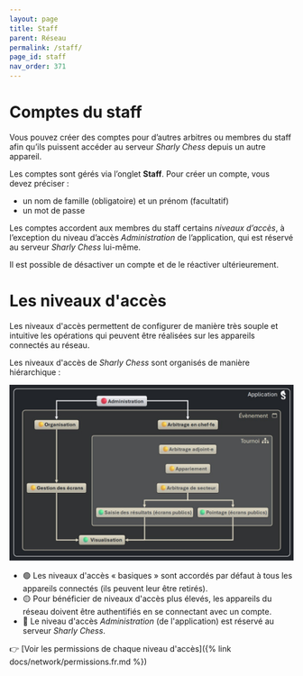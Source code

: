 ```yaml
---
layout: page
title: Staff
parent: Réseau
permalink: /staff/
page_id: staff
nav_order: 371
---
```


# Comptes du staff

Vous pouvez créer des comptes pour d’autres arbitres ou membres du staff afin qu’ils puissent accéder au serveur _Sharly Chess_ depuis un autre appareil.

Les comptes sont gérés via l’onglet **Staff**. Pour créer un compte, vous devez préciser :

- un nom de famille (obligatoire) et un prénom (facultatif)
- un mot de passe

Les comptes accordent aux membres du staff certains _niveaux d’accès_, à l’exception du niveau d’accès _Administration_ de l’application, qui est réservé au serveur _Sharly Chess_ lui-même.

Il est possible de désactiver un compte et de le réactiver ultérieurement.

# Les niveaux d'accès

Les niveaux d'accès permettent de configurer de manière très souple et intuitive les opérations qui peuvent être réalisées sur les appareils connectés au réseau.

Les niveaux d'accès de _Sharly Chess_ sont organisés de manière hiérarchique :

<img class="no-border" src="../../assets/images/access-levels/access-levels-inheritance-fr.jpg" alt="Héritage des niveaux d'accès]">

- 🟢 Les niveaux d'accès « basiques » sont accordés par défaut à tous les appareils connectés (ils peuvent leur être retirés).
- 🟡 Pour bénéficier de niveaux d'accès plus élevés, les appareils du réseau doivent être authentifiés en se connectant avec un compte.
- 🔴 Le niveau d'accès _Administration_ (de l'application) est réservé au serveur _Sharly Chess_.

:point_right: [Voir les permissions de chaque niveau d'accès]({% link docs/network/permissions.fr.md %})
